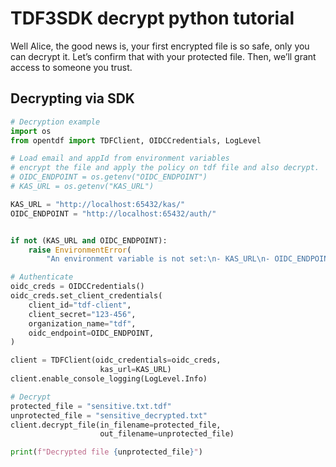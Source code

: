 # TDF3SDK decrypt python tutorial

Well Alice, the good news is, your first encrypted file is so safe, only you can decrypt it. Let’s confirm that with your protected file. Then, we’ll grant access to someone you trust.

## Decrypting via SDK

```python
# Decryption example
import os
from opentdf import TDFClient, OIDCCredentials, LogLevel

# Load email and appId from environment variables
# encrypt the file and apply the policy on tdf file and also decrypt.
# OIDC_ENDPOINT = os.getenv("OIDC_ENDPOINT")
# KAS_URL = os.getenv("KAS_URL")

KAS_URL = "http://localhost:65432/kas/"
OIDC_ENDPOINT = "http://localhost:65432/auth/"


if not (KAS_URL and OIDC_ENDPOINT):
    raise EnvironmentError(
        "An environment variable is not set:\n- KAS_URL\n- OIDC_ENDPOINT")

# Authenticate
oidc_creds = OIDCCredentials()
oidc_creds.set_client_credentials(
    client_id="tdf-client",
    client_secret="123-456",
    organization_name="tdf",
    oidc_endpoint=OIDC_ENDPOINT,
)

client = TDFClient(oidc_credentials=oidc_creds,
                    kas_url=KAS_URL)
client.enable_console_logging(LogLevel.Info)

# Decrypt
protected_file = "sensitive.txt.tdf"
unprotected_file = "sensitive_decrypted.txt"
client.decrypt_file(in_filename=protected_file,
                    out_filename=unprotected_file)

print(f"Decrypted file {unprotected_file}")
```
